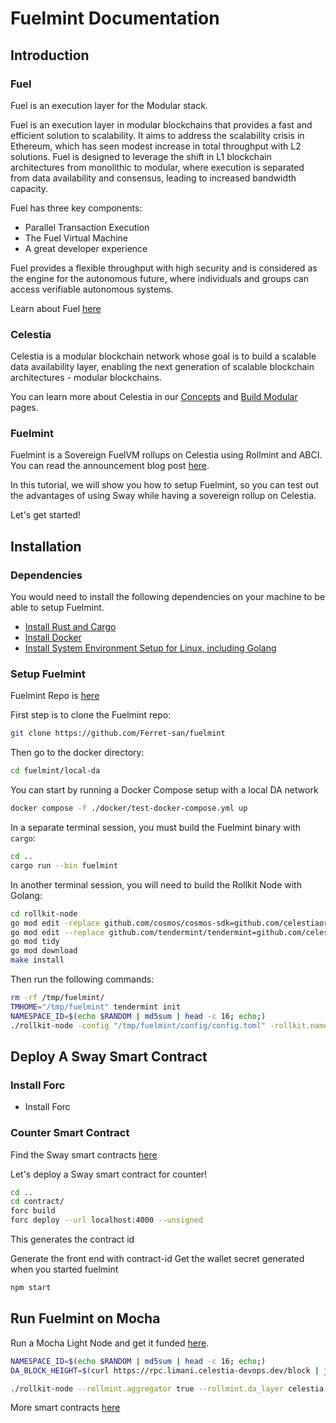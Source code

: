 # Fuelmint Documentation

## Introduction

### Fuel

Fuel is an execution layer for the Modular stack.

Fuel is an execution layer in modular blockchains
that provides a fast and efficient solution
to scalability. It aims to address the scalability
crisis in Ethereum, which has seen modest increase
in total throughput with L2 solutions. Fuel is designed
to leverage the shift in L1 blockchain architectures
from monolithic to modular, where execution is separated
from data availability and consensus, leading to increased
bandwidth capacity.

Fuel has three key components:

* Parallel Transaction Execution
* The Fuel Virtual Machine
* A great developer experience

Fuel provides a flexible throughput with high security
and is considered as the engine for the autonomous future,
where individuals and groups can access verifiable
autonomous systems.

Learn about Fuel [here](https://www.fuel.network/)

### Celestia

Celestia is a modular blockchain network whose goal
is to build a scalable data availability layer,
enabling the next generation of scalable blockchain
architectures - modular blockchains.

You can learn more about Celestia in our
[Concepts](../../concepts/how-celestia-works/introduction)
and [Build Modular](../build-modular) pages.

### Fuelmint

Fuelmint is a Sovereign FuelVM rollups on Celestia using
Rollmint and ABCI. You can read the announcement blog post
[here](https://blog.celestia.org).

In this tutorial, we will show you how to setup Fuelmint, so
you can test out the advantages of using Sway while having a sovereign
rollup on Celestia.

Let's get started!

## Installation

### Dependencies

You would need to install the following dependencies on your machine
to be able to setup Fuelmint.

* [Install Rust and Cargo](https://doc.rust-lang.org/cargo/getting-started/installation.html)
* [Install Docker](https://docs.docker.com/engine/install/ubuntu/)
* [Install System Environment Setup for Linux, including Golang](../../nodes/environment)

### Setup Fuelmint

Fuelmint Repo is [here](https://github.com/Ferret-san/fuelmint/tree/tx_pool_experiment)

First step is to clone the Fuelmint repo:

```bash
git clone https://github.com/Ferret-san/fuelmint
```

Then go to the docker directory:

```bash
cd fuelmint/local-da
```

You can start by running a Docker Compose
setup with a local DA network

```bash
docker compose -f ./docker/test-docker-compose.yml up
```

In a separate terminal session, you must
build the Fuelmint binary with `cargo`:

```bash
cd ..
cargo run --bin fuelmint
```

In another terminal session, you will need
to build the Rollkit Node with Golang:

```bash
cd rollkit-node
go mod edit -replace github.com/cosmos/cosmos-sdk=github.com/celestiaorg/cosmos-sdk-rollmint@v0.46.7-rollmint-v0.5.0-no-fraud-proofs
go mod edit --replace github.com/tendermint/tendermint=github.com/celestiaorg/tendermint@v0.34.22-0.20221013213714-8be9b54c8c21
go mod tidy
go mod download
make install
```

Then run the following commands:

<!-- markdownlint-disable MD013 -->
```bash
rm -rf /tmp/fuelmint/
TMHOME="/tmp/fuelmint" tendermint init
NAMESPACE_ID=$(echo $RANDOM | md5sum | head -c 16; echo;)
./rollkit-node -config "/tmp/fuelmint/config/config.toml" -rollkit.namespace_id $NAMESPACE_ID -rollkit.da_start_height 1
```
<!-- markdownlint-enable MD013 -->

## Deploy A Sway Smart Contract

### Install Forc

* Install Forc

### Counter Smart Contract

Find the Sway smart contracts [here](https://fuellabs.github.io/fuels-ts/QUICKSTART)

Let's deploy a Sway smart contract for counter!

```bash
cd ..
cd contract/
forc build
forc deploy --url localhost:4000 --unsigned
```

This generates the contract id

Generate the front end with contract-id
Get the wallet secret generated when you started fuelmint

```bash
npm start
```

## Run Fuelmint on Mocha

Run a Mocha Light Node and get it funded [here](../../nodes/light-node).

```bash
NAMESPACE_ID=$(echo $RANDOM | md5sum | head -c 16; echo;)
DA_BLOCK_HEIGHT=$(curl https://rpc.limani.celestia-devops.dev/block | jq -r '.result.block.header.height')
```

<!-- markdownlint-disable MD013 -->
```bash
./rollkit-node --rollmint.aggregator true --rollmint.da_layer celestia --rollmint.da_config='{"base_url":"http://localhost:26659","timeout":60000000000,"gas_limit":6000000,"fee":6000}' --rollmint.namespace_id $NAMESPACE_ID --rollmint.da_start_height $DA_BLOCK_HEIGHT 
```
<!-- markdownlint-enable MD013 -->

More smart contracts [here](https://github.com/FuelLabs/sway-applications)
